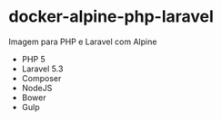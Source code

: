 # docker-alpine-php-laravel
Imagem para PHP e Laravel com Alpine

- PHP 5
- Laravel 5.3
- Composer
- NodeJS
- Bower
- Gulp
